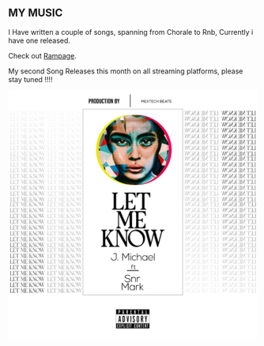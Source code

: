## MY MUSIC

I Have written a couple of songs, spanning from Chorale to Rnb, Currently i have one released. 

Check out [Rampage](https://open.spotify.com/artist/7pV1auXcg0VRv0Wq3x0OVz?si=b-ZVVSgdTr6rOrw3lO3zeQ&utm_source=copy-link). 

My second Song Releases this month on all streaming platforms, please stay tuned !!!! 

<img src="/Media/Letmeknow.jpg" alt="Snrmar" width="750">

